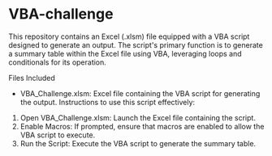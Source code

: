 # VBA-challenge
This repository contains an Excel (.xlsm) file equipped with a VBA script designed to generate an output. The script's primary function is to generate a summary table within the Excel file using VBA, leveraging loops and conditionals for its operation.

Files Included
- VBA_Challenge.xlsm: Excel file containing the VBA script for generating the output.
Instructions to use this script effectively:

1. Open VBA_Challenge.xlsm: Launch the Excel file containing the script.
2. Enable Macros: If prompted, ensure that macros are enabled to allow the VBA script to execute.
3. Run the Script: Execute the VBA script to generate the summary table.
